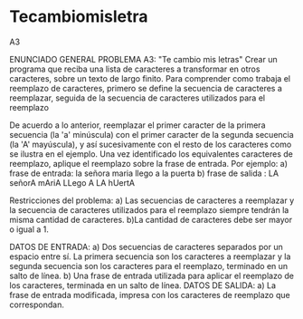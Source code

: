 # Tecambiomisletra
A3

ENUNCIADO GENERAL
PROBLEMA A3: "Te cambio mis letras"
Crear un programa que reciba una lista de caracteres a transformar en otros caracteres, sobre un texto de
largo finito. Para comprender como trabaja el reemplazo de caracteres, primero se define la secuencia de caracteres
a reemplazar, seguida de la secuencia de caracteres utilizados para el reemplazo

De acuerdo a lo anterior, reemplazar el primer caracter de la primera secuencia (la 'a' minúscula) con el
primer caracter de la segunda secuencia (la 'A' mayúscula), y así sucesivamente con el resto de los caracteres como
se ilustra en el ejemplo.
Una vez identificado los equivalentes caracteres de reemplazo, aplique el reemplazo sobre la frase de
entrada. Por ejemplo:
a) frase de entrada: la señora maria llego a la puerta
b) frase de salida : LA señorA mAriA LLego A LA hUertA

Restricciones del problema:
a) Las secuencias de caracteres a reemplazar y la secuencia de caracteres utilizados para el reemplazo
siempre tendrán la misma cantidad de caracteres.
b)La cantidad de caracteres debe ser mayor o igual a 1.

DATOS DE ENTRADA:
a) Dos secuencias de caracteres separados por un espacio entre sí. La primera secuencia son los caracteres a
reemplazar y la segunda secuencia son los caracteres para el reemplazo, terminado en un salto de línea.
b) Una frase de entrada utilizada para aplicar el reemplazo de los caracteres, terminada en un salto de línea.
DATOS DE SALIDA:
a) La frase de entrada modificada, impresa con los caracteres de reemplazo que correspondan.

